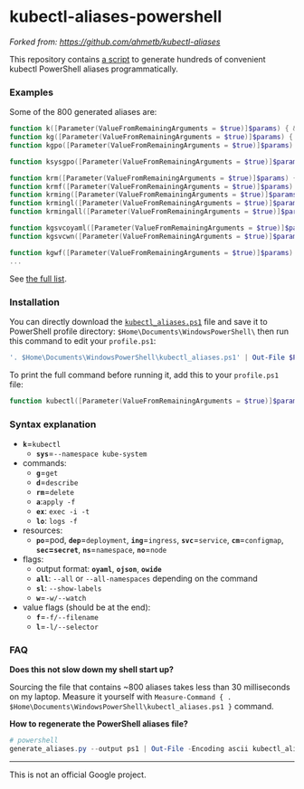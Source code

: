 
# kubectl-aliases-powershell

*Forked from: https://github.com/ahmetb/kubectl-aliases*

This repository contains [a script](generate_aliases.py) to generate hundreds of convenient kubectl PowerShell aliases programmatically.

### Examples

Some of the 800 generated aliases are:

```powershell
function k([Parameter(ValueFromRemainingArguments = $true)]$params) { & kubectl $params }
function kg([Parameter(ValueFromRemainingArguments = $true)]$params) { & kubectl get $params }
function kgpo([Parameter(ValueFromRemainingArguments = $true)]$params) { & kubectl get pods $params }

function ksysgpo([Parameter(ValueFromRemainingArguments = $true)]$params) { & kubectl --namespace=kube-system get pods $params }

function krm([Parameter(ValueFromRemainingArguments = $true)]$params) { & kubectl delete $params }
function krmf([Parameter(ValueFromRemainingArguments = $true)]$params) { & kubectl delete --recursive -f $params }
function krming([Parameter(ValueFromRemainingArguments = $true)]$params) { & kubectl delete ingress $params }
function krmingl([Parameter(ValueFromRemainingArguments = $true)]$params) { & kubectl delete ingress -l $params }
function krmingall([Parameter(ValueFromRemainingArguments = $true)]$params) { & kubectl delete ingress --all $params }

function kgsvcoyaml([Parameter(ValueFromRemainingArguments = $true)]$params) { & kubectl get service -o=yaml $params }
function kgsvcwn([Parameter(ValueFromRemainingArguments = $true)]$params) { & kubectl get service --watch --namespace $params }

function kgwf([Parameter(ValueFromRemainingArguments = $true)]$params) { & kubectl get --watch --recursive -f $params }
...
```

See [the full list](../../raw/master/kubectl_aliases.ps1).

### Installation
You can directly download the [`kubectl_aliases.ps1`](../../raw/master/kubectl_aliases.ps1) file and save it to PowerShell profile directory: `$Home\Documents\WindowsPowerShell\` then run this command to edit your `profile.ps1`:

```powershell
'. $Home\Documents\WindowsPowerShell\kubectl_aliases.ps1' | Out-File $PROFILE.CurrentUserAllHosts -Encoding ascii -Append
```

To print the full command before running it, add this to your `profile.ps1` file:

```powershell
function kubectl([Parameter(ValueFromRemainingArguments = $true)]$params) { Write-Output "> kubectl $(@($params | ForEach-Object {$_}) -join ' ')"; & kubectl.exe $params; }
```

### Syntax explanation

* **`k`**=`kubectl`
  * **`sys`**=`--namespace kube-system`
* commands:
  * **`g`**=`get`
  * **`d`**=`describe`
  * **`rm`**=`delete`
  * **`a`**:`apply -f`
  * **`ex`**: `exec -i -t`
  * **`lo`**: `logs -f`
* resources:
  * **`po`**=pod, **`dep`**=`deployment`, **`ing`**=`ingress`,
    **`svc`**=`service`, **`cm`**=`configmap`, **`sec`=`secret`**,
    **`ns`**=`namespace`, **`no`**=`node`
* flags:
  * output format: **`oyaml`**, **`ojson`**, **`owide`**
  * **`all`**: `--all` or `--all-namespaces` depending on the command
  * **`sl`**: `--show-labels`
  * **`w`**=`-w/--watch`
* value flags (should be at the end):
  * **`f`**=`-f/--filename`
  * **`l`**=`-l/--selector`

### FAQ

**Does this not slow down my shell start up?**

Sourcing the file that contains
~800 aliases takes less than 30 milliseconds on my laptop. Measure it yourself with `Measure-Command { . $Home\Documents\WindowsPowerShell\kubectl_aliases.ps1 }`
command.

**How to regenerate the PowerShell aliases file?**
```powershell
# powershell
generate_aliases.py --output ps1 | Out-File -Encoding ascii kubectl_aliases.ps1
```

-----

This is not an official Google project.
